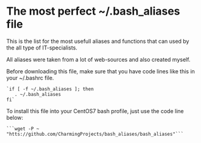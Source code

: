 # The most perfect ~/.bash_aliases file

This is the list for the most usefull aliases and functions that can used by the all type of IT-specialists.
  
  All aliases were taken from a lot of web-sources and also created myself.

  Before downloading this file, make sure that you have code lines like this in your ~/.bashrc file.
    
    `if [ -f ~/.bash_aliases ]; then
       . ~/.bash_aliases
    fi` 
 
 To install this file into your CentOS7 bash profile, just use the code line below:
 
    ```wget -P ~ "htts://github.com/CharmingProjects/bash_aliases/bash_aliases"```

